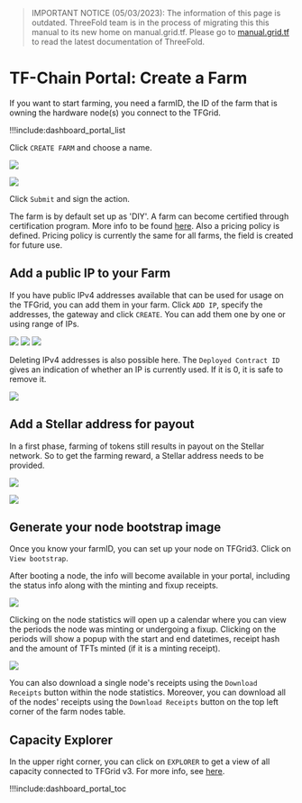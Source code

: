 > IMPORTANT NOTICE (05/03/2023): 
The information of this page is outdated. ThreeFold team is in the process of migrating this this manual to its new home on manual.grid.tf. Please go to [manual.grid.tf](https://manual.grid.tf/) to read the latest documentation of ThreeFold.

# TF-Chain Portal: Create a Farm

If you want to start farming, you need a farmID, the ID of the farm that is owning the hardware node(s) you connect to the TFGrid.

!!!include:dashboard_portal_list

Click `CREATE FARM` and choose a name.

![ ](img/dashboard_portal_farm.png ':size=600')

![ ](img/dashboard_portal_create_farm.png ':size=300')

Click `Submit` and sign the action.

The farm is by default set up as 'DIY'. A farm can become certified through certification program. More info to be found [here](threefold:farming_certified_requirements).
Also a pricing policy is defined. Pricing policy is currently the same for all farms, the field is created for future use.

## Add a public IP to your Farm

If you have public IPv4 addresses available that can be used for usage on the TFGrid, you can add them in your farm.
Click `ADD IP`, specify the addresses, the gateway and click `CREATE`.
You can add them one by one or using range of IPs.

![ ](img/dashboard_portal_ip_add.png ':size=600')
![ ](img/dashboard_portal_ip_add_detail.png ':size=300')
![ ](img/dashboard_portal_ip_add_detail_range.png ':size=300')

Deleting IPv4 addresses is also possible here. The `Deployed Contract ID` gives an indication of whether an IP is currently used. If it is 0, it is safe to remove it.

![ ](img/dashboard_portal_ip_result.png ':size=400')

## Add a Stellar address for payout

In a first phase, farming of tokens still results in payout on the Stellar network. So to get the farming reward, a Stellar address needs to be provided.

![ ](img/dashboard_portal_farm0.png ':size=600')

![ ](img/dashboard_portal_stellar.png ':size=400')

## Generate your node bootstrap image

Once you know your farmID, you can set up your node on TFGrid3. Click on `View bootstrap`.

After booting a node, the info will become available in your portal, including the status info along with the minting and fixup receipts.

![ ](img/dashboard_portal_node_info.png ':size=600')

Clicking on the node statistics will open up a calendar where you can view the periods the node was minting or undergoing a fixup. Clicking on the periods will show a popup with the start and end datetimes, receipt hash and the amount of TFTs minted (if it is a minting receipt).

![ ](img/dashboard_portal_ui_nodes_minting.png ':size=600')

You can also download a single node's receipts using the `Download Receipts` button within the node statistics. Moreover, you can download all of the nodes' receipts using the `Download Receipts` button on the top left corner of the farm nodes table.

## Capacity Explorer

In the upper right corner, you can click on `EXPLORER` to get a view of all capacity connected to TFGrid v3. For more info, see [here](explorer_home).

!!!include:dashboard_portal_toc
